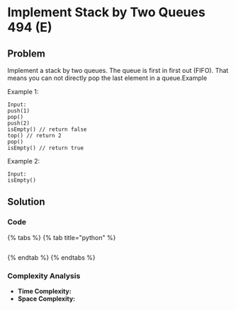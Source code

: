 # Implement Stack by Two Queues 494 \(E\)

## Problem

Implement a stack by two queues. The queue is first in first out \(FIFO\). That means you can not directly pop the last element in a queue.Example

Example 1:

```text
Input:
push(1)
pop()
push(2)
isEmpty() // return false
top() // return 2
pop()
isEmpty() // return true
```

Example 2:

```text
Input:
isEmpty()
```

## Solution 

### Code

{% tabs %}
{% tab title="python" %}
```python

```
{% endtab %}
{% endtabs %}

### Complexity Analysis

* **Time Complexity:**
* **Space Complexity:**

